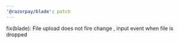 ```yaml
---
'@razorpay/blade': patch
---
```


fix(blade): File upload does not fire change , input event when file is dropped
